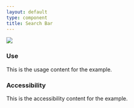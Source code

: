 ```yaml
---
layout: default
type: component
title: Search Bar
---
```


<div class="preview">
  <!-- Add HTML markup for example here -->
  <img src="{{ site.baseurl }}/assets/img/static/Search_Bar_UI_v1.png">
</div>

<div class="usa-grid-box">
  <div class="grid-item width-one-half annotation">
    <h3>Use</h3>
    <p>This is the usage content for the example.</p>
  </div>
  <div class="grid-item width-one-half annotation">
    <h3>Accessibility</h3>
    <p>This is the accessibility content for the example.</p>
  </div>  
</div>
